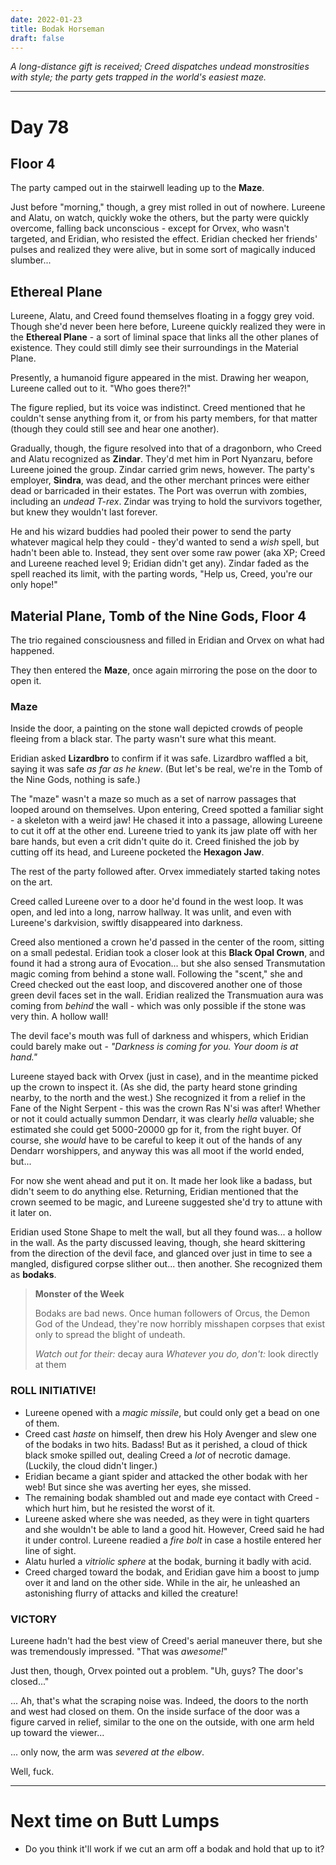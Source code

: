 ```yaml
---
date: 2022-01-23
title: Bodak Horseman
draft: false
---
```

*A long-distance gift is received; Creed dispatches undead monstrosities with style; the party gets trapped in the world's easiest maze.*

-----

# Day 78

## Floor 4

The party camped out in the stairwell leading up to the **Maze**.

Just before "morning," though, a grey mist rolled in out of nowhere. Lureene and Alatu, on watch, quickly woke the others, but the party were quickly overcome, falling back unconscious - except for Orvex, who wasn't targeted, and Eridian, who resisted the effect. Eridian checked her friends' pulses and realized they were alive, but in some sort of magically induced slumber...

## Ethereal Plane

Lureene, Alatu, and Creed found themselves floating in a foggy grey void. Though she'd never been here before, Lureene quickly realized they were in the **Ethereal Plane** - a sort of liminal space that links all the other planes of existence. They could still dimly see their surroundings in the Material Plane.

Presently, a humanoid figure appeared in the mist. Drawing her weapon, Lureene called out to it. "Who goes there?!"

The figure replied, but its voice was indistinct. Creed mentioned that he couldn't sense anything from it, or from his party members, for that matter (though they could still see and hear one another).

Gradually, though, the figure resolved into that of a dragonborn, who Creed and Alatu recognized as **Zindar**. They'd met him in Port Nyanzaru, before Lureene joined the group. Zindar carried grim news, however. The party's employer, **Sindra**, was dead, and the other merchant princes were either dead or barricaded in their estates. The Port was overrun with zombies, including an *undead T-rex*. Zindar was trying to hold the survivors together, but knew they wouldn't last forever.

He and his wizard buddies had pooled their power to send the party whatever magical help they could - they'd wanted to send a *wish* spell, but hadn't been able to. Instead, they sent over some raw power (aka XP; Creed and Lureene reached level 9; Eridian didn't get any). Zindar faded as the spell reached its limit, with the parting words, "Help us, Creed, you're our only hope!"

## Material Plane, Tomb of the Nine Gods, Floor 4

The trio regained consciousness and filled in Eridian and Orvex on what had happened.

They then entered the **Maze**, once again mirroring the pose on the door to open it.

### Maze

Inside the door, a painting on the stone wall depicted crowds of people fleeing from a black star. The party wasn't sure what this meant.

Eridian asked **Lizardbro** to confirm if it was safe. Lizardbro waffled a bit, saying it was safe *as far as he knew*. (But let's be real, we're in the Tomb of the Nine Gods, nothing is safe.)

The "maze" wasn't a maze so much as a set of narrow passages that looped around on themselves. Upon entering, Creed spotted a familiar sight - a skeleton with a weird jaw! He chased it into a passage, allowing Lureene to cut it off at the other end. Lureene tried to yank its jaw plate off with her bare hands, but even a crit didn't quite do it. Creed finished the job by cutting off its head, and Lureene pocketed the **Hexagon Jaw**.

The rest of the party followed after. Orvex immediately started taking notes on the art.

Creed called Lureene over to a door he'd found in the west loop. It was open, and led into a long, narrow hallway. It was unlit, and even with Lureene's darkvision, swiftly disappeared into darkness.

Creed also mentioned a crown he'd passed in the center of the room, sitting on a small pedestal. Eridian took a closer look at this **Black Opal Crown**, and found it had a strong aura of Evocation... but she also sensed Transmutation magic coming from behind a stone wall. Following the "scent," she and Creed checked out the east loop, and discovered another one of those green devil faces set in the wall. Eridian realized the Transmuation aura was coming from *behind* the wall - which was only possible if the stone was very thin. A hollow wall!

The devil face's mouth was full of darkness and whispers, which Eridian could barely make out - *"Darkness is coming for you. Your doom is at hand."*

Lureene stayed back with Orvex (just in case), and in the meantime picked up the crown to inspect it. (As she did, the party heard stone grinding nearby, to the north and the west.) She recognized it from a relief in the Fane of the Night Serpent - this was the crown Ras N'si was after! Whether or not it could actually summon Dendarr, it was clearly *hella* valuable; she estimated she could get 5000-20000 gp for it, from the right buyer. Of course, she *would* have to be careful to keep it out of the hands of any Dendarr worshippers, and anyway this was all moot if the world ended, but...

For now she went ahead and put it on. It made her look like a badass, but didn't seem to do anything else. Returning, Eridian mentioned that the crown seemed to be magic, and Lureene suggested she'd try to attune with it later on.

Eridian used Stone Shape to melt the wall, but all they found was... a hollow in the wall. As the party discussed leaving, though, she heard skittering from the direction of the devil face, and glanced over just in time to see a mangled, disfigured corpse slither out... then another. She recognized them as **bodaks**.

> **Monster of the Week**
> 
> Bodaks are bad news. Once human followers of Orcus, the Demon God of the Undead, they're now horribly misshapen corpses that exist only to spread the blight of undeath.
> 
> *Watch out for their:* decay aura
> *Whatever you do, don't:* look directly at them

### ROLL INITIATIVE!

- Lureene opened with a *magic missile*, but could only get a bead on one of them.
- Creed cast *haste* on himself, then drew his Holy Avenger and slew one of the bodaks in two hits. Badass! But as it perished, a cloud of thick black smoke spilled out, dealing Creed a *lot* of necrotic damage. (Luckily, the cloud didn't linger.)
- Eridian became a giant spider and attacked the other bodak with her web! But since she was averting her eyes, she missed.
- The remaining bodak shambled out and made eye contact with Creed - which hurt him, but he resisted the worst of it.
- Lureene asked where she was needed, as they were in tight quarters and she wouldn't be able to land a good hit. However, Creed said he had it under control. Lureene readied a *fire bolt* in case a hostile entered her line of sight.
- Alatu hurled a *vitriolic sphere* at the bodak, burning it badly with acid.
- Creed charged toward the bodak, and Eridian gave him a boost to jump over it and land on the other side. While in the air, he unleashed an astonishing flurry of attacks and killed the creature!

### VICTORY

Lureene hadn't had the best view of Creed's aerial maneuver there, but she was tremendously impressed. "That was *awesome!*"

Just then, though, Orvex pointed out a problem. "Uh, guys? The door's closed..."

... Ah, that's what the scraping noise was. Indeed, the doors to the north and west had closed on them. On the inside surface of the door was a figure carved in relief, similar to the one on the outside, with one arm held up toward the viewer...

... only now, the arm was *severed at the elbow*.

Well, fuck.

-----

# Next time on Butt Lumps

- Do you think it'll work if we cut an arm off a bodak and hold that up to it?

